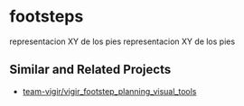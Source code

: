 # footsteps
representacion XY de los pies
representacion XY de los pies

## Similar and Related Projects
- [team-vigir/vigir_footstep_planning_visual_tools](https://github.com/team-vigir/vigir_footstep_planning_visual_tools)

